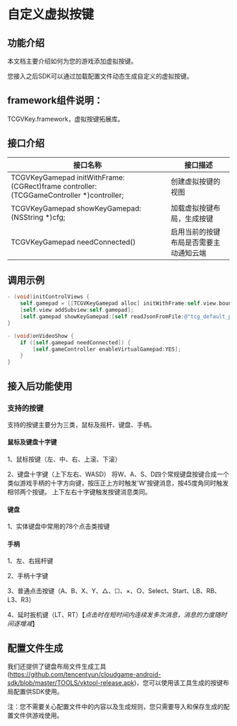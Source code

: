 # 自定义虚拟按键

## 功能介绍

本文档主要介绍如何为您的游戏添加虚拟按键。

您接入之后SDK可以通过加载配置文件动态生成自定义的虚拟按键。


## framework组件说明：

TCGVKey.framework，虚拟按键拓展库。

## 接口介绍

| 接口名称                                                     | 接口描述                 |
| ------------------------------------------------------------ | ------------------------ |
| TCGVKeyGamepad initWithFrame:(CGRect)frame controller:(TCGGameController *)controller;      | 创建虚拟按键的视图 |
| TCGVKeyGamepad showKeyGamepad:(NSString *)cfg; | 加载虚拟按键布局，生成按键   |
| TCGVKeyGamepad needConnected()                               | 启用当前的按键布局是否需要主动通知云端     |


## 调用示例

```objectivec
- (void)initControlViews {
    self.gamepad = [[TCGVKeyGamepad alloc] initWithFrame:self.view.bounds controller:self.gameController];
    [self.view addSubview:self.gamepad];
    [self.gamepad showKeyGamepad:[self readJsonFromFile:@"tcg_default_ps4"]];
}

- (void)onVideoShow {
    if ([self.gamepad needConnected]) {
        [self.gameController enableVirtualGamepad:YES];
    }
}
```

## 接入后功能使用


### 支持的按键

支持的按键主要分为三类，鼠标及摇杆、键盘、手柄。

#### 鼠标及键盘十字键

1、鼠标按键（左、中、右、上滚、下滚）

2、键盘十字键（上下左右、WASD）
    将W、A、S、D四个常规键盘按键合成一个类似游戏手柄的十字方向键，按压正上方时触发'W'按键消息，按45度角同时触发相邻两个按键。
    上下左右十字键触发按键消息类同。

#### 键盘

1、实体键盘中常用的78个点击类按键

#### 手柄

1、左、右摇杆键 

2、手柄十字键

3、普通点击按键（A、B、X、Y、△、☐、×、○、Select、Start、LB、RB、L3、R3）

4、延时扳机键（LT、RT）【*点击时在短时间内连续发多次消息，消息的力度随时间逐增减*】

## 配置文件生成

我们还提供了键盘布局文件生成工具(https://github.com/tencentyun/cloudgame-android-sdk/blob/master/TOOLS/vktool-release.apk)，您可以使用该工具生成的按键布局配置供SDK使用。

注：您不需要关心配置文件中的内容以及生成规则，您只需要导入和保存生成的配置文件供游戏使用。
